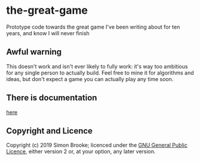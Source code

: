 # the-great-game
Prototype code towards the great game I've been writing about for ten years, and know I will never finish

## Awful warning

This doesn't work and isn't ever likely to fully work: it's way too ambitious for any
single person to actually build. Feel free to mine it for algorithms and ideas, but
don't expect a game you can actually play any time soon.

## There is documentation

[here](https://simon-brooke.github.io/the-great-game/)

## Copyright and Licence

Copyright (c) 2019 Simon Brooke; licenced under the
[GNU General Public Licence](https://www.gnu.org/licenses/old-licenses/gpl-2.0.en.html), either version 2 or, at your option, any later version.

